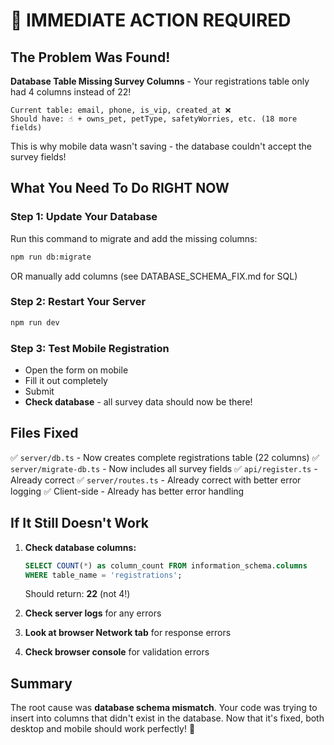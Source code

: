 # 🚀 IMMEDIATE ACTION REQUIRED

## The Problem Was Found!

**Database Table Missing Survey Columns** - Your registrations table only had 4 columns instead of 22!

```
Current table: email, phone, is_vip, created_at ❌
Should have: ☝️ + owns_pet, petType, safetyWorries, etc. (18 more fields)
```

This is why mobile data wasn't saving - the database couldn't accept the survey fields!

## What You Need To Do RIGHT NOW

### Step 1: Update Your Database
Run this command to migrate and add the missing columns:

```bash
npm run db:migrate
```

OR manually add columns (see DATABASE_SCHEMA_FIX.md for SQL)

### Step 2: Restart Your Server
```bash
npm run dev
```

### Step 3: Test Mobile Registration
- Open the form on mobile
- Fill it out completely
- Submit
- **Check database** - all survey data should now be there!

## Files Fixed

✅ `server/db.ts` - Now creates complete registrations table (22 columns)
✅ `server/migrate-db.ts` - Now includes all survey fields
✅ `api/register.ts` - Already correct
✅ `server/routes.ts` - Already correct with better error logging
✅ Client-side - Already has better error handling

## If It Still Doesn't Work

1. **Check database columns:**
   ```sql
   SELECT COUNT(*) as column_count FROM information_schema.columns 
   WHERE table_name = 'registrations';
   ```
   Should return: **22** (not 4!)

2. **Check server logs** for any errors

3. **Look at browser Network tab** for response errors

4. **Check browser console** for validation errors

## Summary

The root cause was **database schema mismatch**. Your code was trying to insert into columns that didn't exist in the database. Now that it's fixed, both desktop and mobile should work perfectly! 🎉
